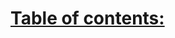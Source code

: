 # [Table of contents:](https://mohammadaltamimi98.github.io/Reading-notes)


<br> 

<!-- [1. Read: Class 01 - Introduction to React and Components](https://mohammadaltamimi98.github.io/Reading-notes/301/Class01) -->

